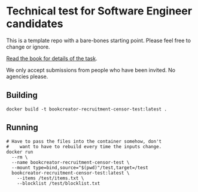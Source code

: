 # Technical test for Software Engineer candidates

This is a template repo with a bare-bones starting point. Please feel free to change or ignore.

[Read the book for details of the task][book].

We only accept submissions from people who have been invited. No agencies please.

## Building

```shell script
docker build -t bookcreator-recruitment-censor-test:latest .
```

## Running
```shell script
# Have to pass the files into the container somehow, don't
#    want to have to rebuild every time the inputs change.
docker run 
  --rm \
  --name bookcreator-recruitment-censor-test \
  --mount type=bind,source="$(pwd)"/test,target=/test
  bookcreator-recruitment-censor-test:latest \ 
    --items /test/items.txt \
    --blocklist /test/blocklist.txt
```

[book]: https://read.bookcreator.com/Gr0k3Ie4s3gXU7stHRzFJiILKD83/UEzOFQjyR121W1pKRm47Lg